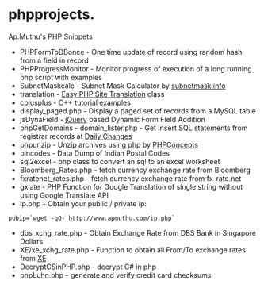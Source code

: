 phpprojects. 
===========

Ap.Muthu's PHP Snippets

* PHPFormToDBonce - One time update of record using random hash from a field in record
* PHPProgressMonitor - Monitor progress of execution of a long running php script with examples
* SubnetMaskcalc - Subnet Mask Calculator by [subnetmask.info](http://www.subnetmask.info)
* translation - [Easy PHP Site Translation](http://tympanus.net/codrops/2009/12/30/easy-php-site-translation/) class
* cplusplus - C++ tutorial examples
* display_paged.php - Display a paged set of records from a MySQL table
* jsDynaField - [jQuery](https://jquery.org/) based Dynamic Form Field Addition
* phpGetDomains - domain_lister.php - Get Insert SQL statements from registrar records at [Daily Changes](http://www.dailychanges.com)
* phpunzip - Unzip archives using php by [PHPConcepts](http://www.phpconcept.net)
* pincodes - Data Dump of Indian Postal Codes
* sql2excel - php class to convert an sql to an excel worksheet
* Bloomberg_Rates.php - fetch currency exchange rate from Bloomberg
* fxratenet_rates.php - fetch currency exchange rate from fx-rate.net
* gxlate - PHP Function for Google Translation of single string without using Google Translate API
* ip.php - Obtain your public / private ip:
````
pubip=`wget -qO- http://www.apmuthu.com/ip.php`
````
* dbs_xchg_rate.php - Obtain Exchange Rate from DBS Bank in Singapore Dollars
* XE/xe_xchg_rate.php - Function to obtain all From/To exchange rates from [XE](http://www.xe.com)
* DecryptCSinPHP.php - decrypt C# in php
* phpLuhn.php - generate and verify credit card checksums
